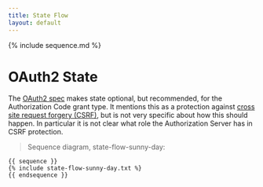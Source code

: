 ```yaml
---
title: State Flow
layout: default
---
```


{% include sequence.md %}

# OAuth2 State

The [OAuth2 spec](http://tools.ietf.org/html/draft-ietf-oauth-v2)
makes state optional, but recommended, for the Authorization Code
grant type.  It mentions this as a protection against
[cross site request forgery (CSRF)](csrf.html), but is not very
specific about how this should happen.  In particular it is not clear
what role the Authorization Server has in CSRF protection.

> Sequence diagram, state-flow-sunny-day:

    {{ sequence }}
    {% include state-flow-sunny-day.txt %}
    {{ endsequence }}

